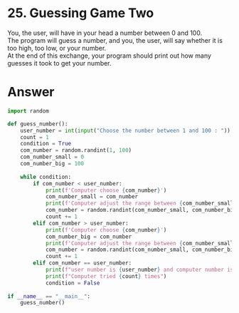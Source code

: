 # 25. Guessing Game Two

You, the user, will have in your head a number between 0 and 100.    
The program will guess a number, and you, the user, will say whether it is too high, too low, or your number.    
At the end of this exchange, your program should print out how many guesses it took to get your number.    

# Answer

```python
import random

def guess_number():
    user_number = int(input("Choose the number between 1 and 100 : "))
    count = 1
    condition = True
    com_number = random.randint(1, 100)
    com_number_small = 0
    com_number_big = 100
    
    while condition:
        if com_number < user_number:
            print(f'Computer choose {com_number}')
            com_number_small = com_number
            print(f'Computer adjust the range between {com_number_small} and {com_number_big}')
            com_number = random.randint(com_number_small, com_number_big)
            count += 1
        elif com_number > user_number:
            print(f'Computer choose {com_number}')
            com_number_big = com_number
            print(f'Computer adjust the range between {com_number_small} and {com_number_big}')
            com_number = random.randint(com_number_small, com_number_big)
            count += 1
        elif com_number == user_number:
            print(f"user number is {user_number} and computer number is {com_number}")
            print(f"Computer tried {count} times")
            condition = False
            
if __name__ == "__main__":
    guess_number()
```
